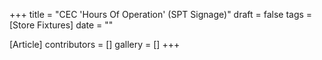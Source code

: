 +++
title = "CEC 'Hours Of Operation' (SPT Signage)"
draft = false
tags = [Store Fixtures]
date = ""

[Article]
contributors = []
gallery = []
+++